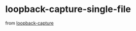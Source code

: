# loopback-capture-single-file
from [loopback-capture](https://github.com/mvaneerde/blog/tree/develop/loopback-capture?_blank)
